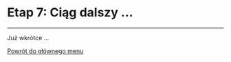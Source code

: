 # <span class="stage-header">Etap 7</span>: Ciąg dalszy ...
---
Już wkrótce ...

[Powrót do głównego menu](index.md)
